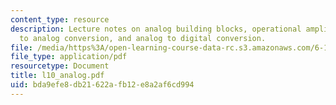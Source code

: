 ```yaml
---
content_type: resource
description: Lecture notes on analog building blocks, operational amplifiers, digital
  to analog conversion, and analog to digital conversion.
file: /media/https%3A/open-learning-course-data-rc.s3.amazonaws.com/6-111-introductory-digital-systems-laboratory-spring-2006/bda9efe8db21622afb12e8a2af6cd994_l10_analog.pdf
file_type: application/pdf
resourcetype: Document
title: l10_analog.pdf
uid: bda9efe8-db21-622a-fb12-e8a2af6cd994
---
```

